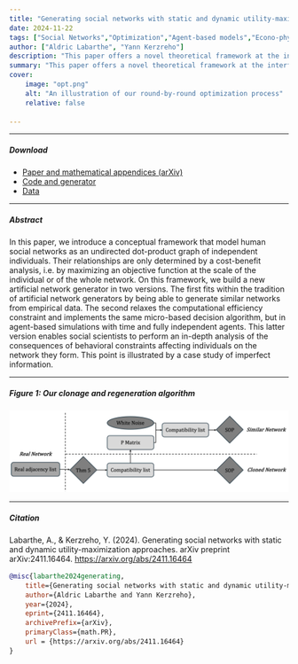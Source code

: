```yaml
---
title: "Generating social networks with static and dynamic utility-maximization approaches" 
date: 2024-11-22
tags: ["Social Networks","Optimization","Agent-based models","Econo-physics"]
author: ["Aldric Labarthe", "Yann Kerzreho"]
description: "This paper offers a novel theoretical framework at the interface of physics and economics to understand and generate social networks." 
summary: "This paper offers a novel theoretical framework at the interface of physics and economics to understand and generate social networks." 
cover:
    image: "opt.png"
    alt: "An illustration of our round-by-round optimization process"
    relative: false

---
```


---

##### Download

+ [Paper and mathematical appendices (arXiv)](https://arxiv.org/abs/2411.16464)
+ [Code and generator](https://github.com/Aldric-L/Generating-social-networks-utility-maximization)
+ [Data](https://1drv.ms/f/s!An5zxDZ6MkIwo4JOOjl38hN-FeKA-A?e=pnTXqT)

---

##### Abstract

In this paper, we introduce a conceptual framework that model human social networks as an undirected dot-product graph of independent individuals. Their relationships are only determined by a cost-benefit analysis, i.e. by maximizing an objective function at the scale of the individual or of the whole network. On this framework, we build a new artificial network generator in two versions. The first fits within the tradition of artificial network generators by being able to generate similar networks from empirical data. The second relaxes the computational efficiency constraint and implements the same micro-based decision algorithm, but in agent-based simulations with time and fully independent agents. This latter version enables social scientists to perform an in-depth analysis of the consequences of behavioral constraints affecting individuals on the network they form. This point is illustrated by a case study of imperfect information. 

---

##### Figure 1: Our clonage and regeneration algorithm

![](SchemaClonage.png)

---

##### Citation

Labarthe, A., & Kerzreho, Y. (2024). Generating social networks with static and dynamic utility-maximization approaches. arXiv preprint arXiv:2411.16464. https://arxiv.org/abs/2411.16464

```BibTeX
@misc{labarthe2024generating,
    title={Generating social networks with static and dynamic utility-maximization approaches},
    author={Aldric Labarthe and Yann Kerzreho},
    year={2024},
    eprint={2411.16464},
    archivePrefix={arXiv},
    primaryClass={math.PR},
    url = {https://arxiv.org/abs/2411.16464}
}
```

<!-----

##### Related material

+ [Presentation slides](presentation2.pdf)
+ [Wikipedia entry](https://en.wikipedia.org/wiki/The_Finer_Points_of_Sausage_Dogs)-->
